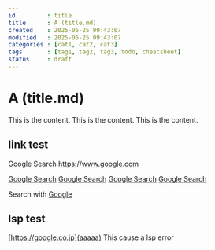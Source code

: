 ```yaml
---
id         : title
title      : A (title.md)
created    : 2025-06-25 09:43:07
modified   : 2025-06-25 09:43:07
categories : [cat1, cat2, cat3]
tags       : [tag1, tag2, tag3, todo, cheatsheet]
status     : draft
---
```

# A (title.md)

This is the content.
This is the content.
This is the content.

## link test

Google Search
https://www.google.com

[Google Search](https://www.google.com)
[Google Search](https://www.google.com)
[Google Search](https://www.google.com)
[Google Search](https://www.google.com)

Search with [Google](https://www.google.com)

## lsp test
[https://google.co.jp](aaaaa) This cause a lsp error

